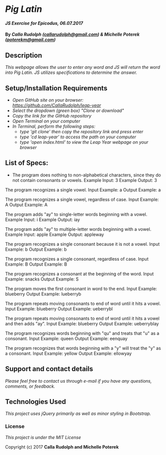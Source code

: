 # _Pig Latin_

#### _JS Exercise for Epicodus, 06.07.2017_

#### By _**Calla Rudolph (<callarudolph@gmail.com>) & Michelle Poterek (<poterekm@gmail.com>)**_

## Description

_This webpage allows the user to enter any word and JS will return the word into Pig Latin. JS utilizes  specifications to determine the answer._

## Setup/Installation Requirements

* _Open GitHub site on your browser: https://github.com/CallaRudolph/leap-year_
* _Select the dropdown (green box) "Clone or download"_
* _Copy the link for the GitHub repository_
* _Open Terminal on your computer_
* _In Terminal, perform the following steps:_
  * _type 'git clone' then copy the repository link and press enter_
  * _type 'cd leap-year' to access the path on your computer_
  * _type 'open index.html' to view the Leap Year webpage on your browser_

## List of Specs:

* The program does nothing to non-alphabetical characters, since they do not contain consonants or vowels.
Example Input: 3
Example Output: 3

The program recognizes a single vowel.
Input Example: a
Output Example: a

The program recognizes a single vowel, regardless of case.
Input Example: A
Output Example: A

The program adds "ay" to single-letter words beginning with a vowel.
Example Input: i
Example Output: iay

The program adds "ay" to multiple-letter words beginning with a vowel.
Example Input: apple
Example Output: appleway

The program recognizes a single consonant because it is not a vowel.
Input Example: b
Output Example: b

The program recognizes a single consonant, regardless of case.
Input Example: B
Output Example: B

The program recognizes a consonant at the beginning of the word.
Input Example: snacks
Output Example: S

The program moves the first consonant in word to the end.
Input Example: blueberry
Output Example: lueberryb

The program repeats moving consonants to end of word until it hits a vowel.
Input Example: blueberry
Output Example: ueberrybl

The program repeats moving consonants to end of word until it hits a vowel and then adds "ay".
Input Example: blueberry
Output Example: ueberryblay

The program recognizes words beginning with "qu" and treats that "u" as a consonant.
Input Example: queen
Output Example: eenquay

The program recognizes that words beginning with a "y" will treat the "y" as a consonant.
Input Example: yellow
Output Example: ellowyay



## Support and contact details

_Please feel free to contact us through e-mail if you have any questions, comments, or feedback._

## Technologies Used

_This project uses jQuery primarily as well as minor styling in Bootstrap._

### License

*This project is under the MIT License*

Copyright (c) 2017 **Calla Rudolph and Michelle Poterek**
